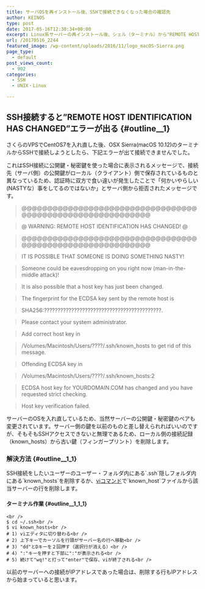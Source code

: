 ```yaml
---
title: サーバOSを再インストール後、SSHで接続できなくなった場合の確認先
author: KEINOS
type: post
date: 2017-05-16T12:30:34+00:00
excerpt: Linux系サーバーの再インストール後、シェル（ターミナル）から"REMOTE HOST IDENTIFICATION HAS CHANGED"の警告が出てSSH接続できなくなった場合の対処法。
url: /20170516_2244
featured_image: /wp-content/uploads/2016/11/logo_macOS-Sierra.png
page_type:
  - default
post_views_count:
  - 902
categories:
  - SSH
  - UNIX・Linux

---
```

## SSH接続すると&#8221;REMOTE HOST IDENTIFICATION HAS CHANGED&#8221;エラーが出る {#outline__1}

さくらのVPSでCentOS7を入れ直した後、OSX Sierra(macOS 10.12)のターミナルからSSHで接続しようとしたら、下記エラーが出て接続できませんでした。

これはSSH接続に公開鍵・秘密鍵を使った場合に表示されるメッセージで、接続先（サーバ側）の公開鍵がローカル（クライアント）側で保存されているものと異なっているため、認証時に双方で食い違いが発生したことで「何かいやらしい(NASTYな）事をしてるのではないか」とサーバ側から拒否されたメッセージです。

> @@@@@@@@@@@@@@@@@@@@@@@@@@@@@@@@@@@@@@@@@@@@@@@@@@@@@@@@@@@
  
> @ WARNING: REMOTE HOST IDENTIFICATION HAS CHANGED! @
  
> @@@@@@@@@@@@@@@@@@@@@@@@@@@@@@@@@@@@@@@@@@@@@@@@@@@@@@@@@@@
  
> IT IS POSSIBLE THAT SOMEONE IS DOING SOMETHING NASTY!
  
> Someone could be eavesdropping on you right now (man-in-the-middle attack)!
  
> It is also possible that a host key has just been changed.
  
> The fingerprint for the ECDSA key sent by the remote host is
  
> SHA256:???????????????????????????????????????????.
  
> Please contact your system administrator.
  
> Add correct host key in
   
> /Volumes/Macintosh/Users/????/.ssh/known_hosts to get rid of this message.
  
> Offending ECDSA key in
   
> /Volumes/Macintosh/Users/????/.ssh/known_hosts:2
  
> ECDSA host key for YOURDOMAIN.COM has changed and you have requested strict checking.
  
> Host key verification failed. 

サーバーのOSを入れ直しているため、当然サーバーの公開鍵・秘密鍵のペアも変更されています。サーバー側の鍵を以前のものと差し替えられればいいのですが、そもそもSSHアクセスできないと無理であるため、ローカル側の接続記録（known_hosts）から古い鍵（フィンガープリント）を削除します。

### 解決方法 {#outline__1_1}

SSH接続をしたいユーザーのユーザー・フォルダ内にある\`.ssh\`隠しフォルダ内にある\`known_hosts\`を削除するか、<a href="http://d.hatena.ne.jp/zariganitosh/20120227/minimum_vi" target="_blank">viコマンド</a>で\`known_host\`ファイルから該当サーバーの行を削除します。

#### ターミナル作業 {#outline__1_1_1}

<pre><code class="bash">&lt;br />
$ cd ~/.ssh&lt;br />
$ vi known_hosts&lt;br />
# 1) viエディタに切り替わる&lt;br />
# 2) 上下キーでカーソルを行頭がサーバー名の行へ移動&lt;br />
# 3) "dd"とDキーを２回押す（選択行が消える）&lt;br />
# 4) ":"キーを押すと下部に":"が表示される&lt;br />
# 5) 続けて"wq!"と打って"enter"で保存、viが終了される&lt;br />
</code></pre>

以前のサーバーへの接続がIPアドレスであった場合は、削除する行もIPアドレスから始まっていると思います。